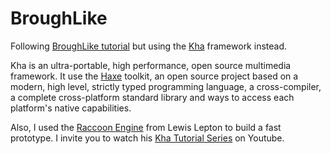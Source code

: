 # BroughLike

Following [BroughLike tutorial](https://nluqo.github.io/broughlike-tutorial/) but using the [Kha](https://github.com/kode/kha) framework instead.

Kha is an ultra-portable, high performance, open source multimedia framework. It use the [Haxe](https://haxe.org/) toolkit, an open source project based on a modern, high level, strictly typed programming language, a cross-compiler, a complete cross-platform standard library and ways to access each platform's native capabilities.

Also, I used the [Raccoon Engine](https://github.com/lewislepton/raccoon) from Lewis Lepton to build a fast prototype. I invite you to watch his [Kha Tutorial Series](https://www.youtube.com/playlist?list=PL4neAtv21WOmmR5mKb7TQvEQHpMh1h0po) on Youtube.